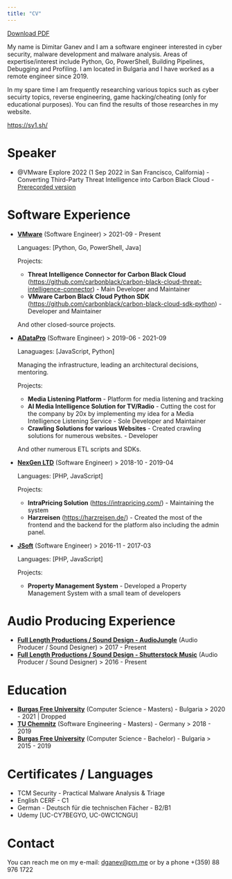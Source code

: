 ```yaml
---
title: "CV"
---
```


[Download PDF](/cv/cv.pdf)

My name is Dimitar Ganev and I am a software engineer interested in cyber security, malware development and malware analysis. Areas of expertise/interest include Python, Go, PowerShell, Building Pipelines, Debugging and Profiling. I am located in Bulgaria and I have worked as a remote engineer since 2019.

In my spare time I am frequently researching various topics such as cyber secuirty topics, reverse engineering, game hacking/cheating (only for educational purposes). You can find the results of those researches in my website.

https://sy1.sh/

# **Speaker**

* @VMware Explore 2022 (1 Sep 2022 in San Francisco, California) - Converting Third-Party Threat Intelligence into Carbon Black Cloud - [Prerecorded version](https://www.youtube.com/watch?v=e74if-9KSZ4&list=PLnopqt07fPn1kBTIHiQ8ZeYaZQ-HQrXVg&index=13)


# **Software Experience**

* [**VMware**](https://www.vmware.com/) (Software Engineer) > 2021-09 - Present

    Languages: [Python, Go, PowerShell, Java]

    Projects:

    - **Threat Intelligence Connector for Carbon Black Cloud** (https://github.com/carbonblack/carbon-black-cloud-threat-intelligence-connector) - Main Developer and Maintainer
    - **VMware Carbon Black Cloud Python SDK** (https://github.com/carbonblack/carbon-black-cloud-sdk-python) - Developer and Maintainer

    And other closed-source projects.

* [**ADataPro**](https://www.aiidatapro.com/) (Software Engineer) > 2019-06 - 2021-09

    Lanaguages: [JavaScript, Python]

    Managing the infrastructure, leading an architectural decisions, mentoring.

    Projects:

    - **Media Listening Platform** - Platform for media listening and tracking
    - **AI Media Intelligence Solution for TV/Radio** - Cutting the cost for the company by 20x by implementing my idea for a Media Intelligence Listening Service - Sole Developer and Maintainer
    - **Crawling Solutions for various Websites** - Created crawling solutions for numerous websites. - Developer 
    
    And other numerous ETL scripts and SDKs.


* [**NexGen LTD**](https://nex-gen.eu/) (Software Engineer) > 2018-10 - 2019-04

    Languages: [PHP, JavaScript]

    Projects:

    - **IntraPricing Solution** (https://intrapricing.com/) - Maintaining the system
    - **Harzreisen** (https://harzreisen.de/) - Created the most of the frontend and the backend for the platform also including the admin panel.

* [**JSoft**](https://www.j-soft.net/) (Software Engineer) > 2016-11 - 2017-03

    Languages: [PHP, JavaScript]

    Projects:

    - **Property Management System** - Developed a Property Management System with a small team of developers

# **Audio Producing Experience**

* [**Full Length Productions / Sound Design - AudioJungle**](https://audiojungle.net/user/fujimsc/portfolio) (Audio Producer / Sound Designer) > 2017 - Present
* [**Full Length Productions / Sound Design - Shutterstock Music**](https://www.shutterstock.com/music/artist/Fuji) (Audio Producer / Sound Designer) > 2016 - Present


# **Education**
* [**Burgas Free University**](https://www.bfu.bg/bg) (Computer Science - Masters) - Bulgaria > 2020 - 2021 | Dropped
* [**TU Chemnitz**](https://www.tu-chemnitz.de/index.html.en) (Software Engineering - Masters) - Germany > 2018 - 2019
* [**Burgas Free University**](https://www.bfu.bg/bg) (Computer Science - Bachelor) - Bulgaria > 2015 - 2019

# **Certificates / Languages**

- TCM Security - Practical Malware Analysis & Triage
- English CERF - C1
- German - Deutsch für die technischen Fächer - B2/B1
- Udemy [UC-CY7BEGYO, UC-0WC1CNGU]

# **Contact**

You can reach me on my e-mail: dganev@pm.me or by a phone +(359) 88 976 1722

